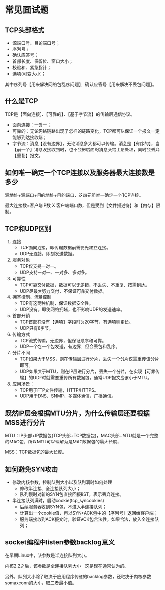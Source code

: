 # 常见面试题

## TCP头部格式

- 源端口号、目的端口号；
- 序列号；
- 确认应答号；
- 首部长度、保留位、窗口大小；
- 校验和、紧急指针；
- 选项(可变大小)；

其中序列号【用来解决网络包乱序问题】，确认应答号【用来解决不丢包问题】。

## 什么是TCP

TCP是【面向连接】、【可靠的】、【基于字节流】的传输层通信协议。

- 面向连接：一对一；
- 可靠的：无论网络链路出现了怎样的链路变化，TCP都可以保证一个报文一定能够到达接收端；
- 字节流：消息【没有边界】，无论消息多大都可以传输。消息是【有序的】，当【前一个】消息没接收到时，也不会把后面的消息交给上层处理，同时会丢弃【重复】报文。

## 如何唯一确定一个TCP连接以及服务器最大连接数是多少

源地址+源端口+目的地址+目的端口，这四元组唯一确定一个TCP连接。

最大连接数=客户端IP数 X 客户端端口数，但是受到【文件描述符】和【内存】限制。

## TCP和UDP区别

1. 连接
    - TCP面向连接，即传输数据前需要先建立连接。
    - UDP无连接，即刻发送数据。
2. 服务对象
    - TCP仅支持一对一。
    - UDP支持一对一、一对多、多对多。
3. 可靠性
    - TCP可靠交付数据，数据可以无差错、不丢失、不重复、按需到达。
    - UDP尽最大努力交付，不保证可靠交付数据。
4. 拥塞控制、流量控制
    - TCP有这两种机制，保证数据安全性。
    - UDP没有，即使网络拥堵，也不影响UDP的发送速率。
5. 首部开销
    - TCP首部在没有【选项】字段时为20字节，有选项则更长。
    - UDP只有8字节。
6. 传输方式
    - TCP流式传输，无边界，但保证顺序和可靠。
    - UDP一个包一个包发送，有边界，但会丢包和乱序。
7. 分片不同
    - TCP如果大于MSS，则在传输层进行分片，丢失一个分片仅需重传该分片即可。
    - UDP如果大于MTU，则在IP层进行分片，丢失一个分片，在实现【可靠传输】的UDP时就需要重传所有数据包，通常UDP报文应该小于MTU。
8. 应用场景：
    - TCP用于FTP文件传输，HTTP/HTTPS。
    - UDP用于DNS、SNMP，多媒体通信，广播通信。

## 既然IP层会根据MTU分片，为什么传输层还要根据MSS进行分片

MTU：IP头部+IP数据包(TCP头部+TCP数据包)，MAC头部+MTU就是一个完整的MAC包，所以MTU可以理解为是MAC数据包的最大长度。

MSS：TCP数据包的最大长度。

## 如何避免SYN攻击

- 修改内核参数，控制队列大小以及队列满时如何处理
    - 修改半连接、全连接队列大小；
    - 队列慢时对新的SYN包直接回报RST，表示丢弃连接。
- 半连接队列满时，启动cookie(tcp_syncookies)
    - 后续服务器收到SYN包，不进入半连接队列；
    - 计算出一个cookie值，再以SYN+ACK包中的【序列号】返回给客户端；
    - 服务端接收到ACK报文时，验证ACK包合法性，如果合法，放入全连接队列；

## socket编程中listen参数backlog意义

在早期Linux中，该参数是半连接队列大小。

内核2.2之后，该参数是全连接队列大小，这是现在通常认为的。

另外，队列大小除了取决于应用程序传递的backlog参数，还取决于内核参数somaxconn的大小，取二者最小值。
